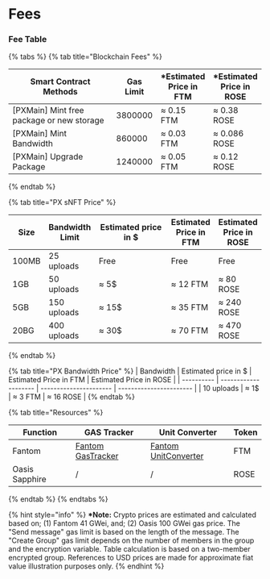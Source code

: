 # Fees

### Fee Table

{% tabs %}
{% tab title="Blockchain Fees" %}
<table><thead><tr><th width="278.66666666666663">Smart Contract Methods</th><th>Gas Limit</th><th>*Estimated Price in FTM</th><th>*Estimated Price in ROSE</th></tr></thead><tbody><tr><td>[PXMain] Mint free package or new storage</td><td>3800000</td><td>≈ 0.15 FTM</td><td>≈ 0.38 ROSE</td></tr><tr><td>[PXMain] Mint Bandwidth</td><td>860000</td><td>≈ 0.03 FTM</td><td>≈ 0.086 ROSE</td></tr><tr><td>[PXMain] Upgrade Package</td><td>1240000</td><td>≈ 0.05 FTM</td><td>≈ 0.12 ROSE</td></tr></tbody></table>
{% endtab %}

{% tab title="PX sNFT Price" %}
<table><thead><tr><th>Size</th><th>Bandwidth Limit</th><th width="182">Estimated price in $</th><th>Estimated Price in FTM</th><th>Estimated Price in ROSE</th></tr></thead><tbody><tr><td>100MB</td><td>25 uploads</td><td>Free</td><td>Free</td><td>Free</td></tr><tr><td>1GB</td><td>50 uploads</td><td>≈ 5$</td><td>≈ 12 FTM</td><td>≈ 80 ROSE</td></tr><tr><td>5GB</td><td>150 uploads</td><td>≈ 15$</td><td>≈ 35 FTM</td><td>≈ 240 ROSE</td></tr><tr><td>20BG</td><td>400 uploads</td><td>≈ 30$</td><td>≈ 70 FTM</td><td>≈ 470 ROSE</td></tr></tbody></table>
{% endtab %}

{% tab title="PX Bandwidth Price" %}
| Bandwidth  | Estimated price in $ | Estimated Price in FTM | Estimated Price in ROSE |
| ---------- | -------------------- | ---------------------- | ----------------------- |
| 10 uploads | ≈ 1$                 | ≈ 3 FTM                | ≈ 16 ROSE               |
{% endtab %}

{% tab title="Resources" %}
<table><thead><tr><th width="163.66666666666663">Function</th><th width="196">GAS Tracker</th><th width="207">Unit Converter</th><th>Token</th></tr></thead><tbody><tr><td>Fantom</td><td><a href="https://ftmscan.com/gastracker">Fantom GasTracker</a></td><td><a href="https://ftmscan.com/unitconverter">Fantom UnitConverter</a></td><td>FTM</td></tr><tr><td>Oasis Sapphire</td><td>/</td><td>/</td><td>ROSE</td></tr></tbody></table>
{% endtab %}
{% endtabs %}

{% hint style="info" %}
**\*Note:** Crypto prices are estimated and calculated based on; (1) Fantom 41 GWei, and; (2) Oasis 100 GWei gas price. The "Send message" gas limit is based on the length of the message. The "Create Group" gas limit depends on the number of members in the group and the encryption variable. Table calculation is based on a two-member encrypted group. References to USD prices are made for approximate fiat value illustration purposes only.
{% endhint %}
